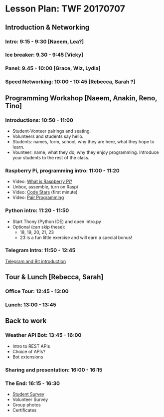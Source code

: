 # Lesson Plan: TWF 20170707

## Introduction & Networking

### Intro: 9:15 - 9:30 [Naeem, Lea?]

### Ice breaker: 9.30 - 9:45 [Vicky]

### Panel: 9.45 - 10:00 [Grace, Wiz, Lydia]

### Speed Networking: 10:00 - 10:45 [Rebecca, Sarah ?]

## Programming Workshop [Naeem, Anakin, Reno, Tino]

### Introductions: 10:50 - 11:00

* Student-Vonteer pairings and seating.
* Volunteers and students say hello.
* Students: names, form, school, why they are here, what they hope to learn.
* Vounteer: name, what they do, why they enjoy programming. Introduce your students to the rest of the class.

### Raspberry Pi, programming intro: 11:00 - 11:20

* Video: [What is Raspberry Pi?](https://www.youtube.com/watch?v=uXUjwk2-qx4)
* Unbox, assemble, turn on Raspi
* Video: [Code Stars](https://www.youtube.com/watch?v=dU1xS07N-FA) (first minute)
* Video: [Pair Programming](https://www.youtube.com/watch?v=vgkahOzFH2Q)

### Python intro: 11:20 - 11:50

* Start Thony (Python IDE) and open intro.py
* Optional (can skip these):
  * 18, 19, 20, 21, 23
  * 23 is a fun little exercise and will earn a special bonus!

### Telegram Intro: 11:50 - 12:45

[Telegram and Bit introduction](BOT_INTRO.md)

## Tour & Lunch [Rebecca, Sarah]

### Office Tour: 12:45 - 13:00

### Lunch: 13:00 - 13:45

## Back to work

### Weather API Bot: 13:45 - 16:00

* Intro to REST APIs
* Choice of APIs?
* Bot extensions

### Sharing and presentation: 16:00 - 16:15

### The End: 16:15 - 16:30

* [Student Survey](https://goo.gl/forms/NoldzzeR92vCXG5G3)
* Volunteer Survey
* Group photos
* Certificates
